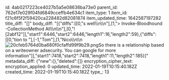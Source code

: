 id: 4ab0217223ce4027b5a5e08636ba73e0
parent_id: 762e17e029f04fd6849cceffb4e634c1
item_type: 1
item_id: f21c6f5f2f59420ca228482d82081874
item_updated_time: 1642587197282
title_diff: "[]"
body_diff: "[{\"diffs\":[[0,\"s well\\\n\\\n\"],[1,\"> Invoke-Bloodhound -CollectionMethod All\\\n\\\n\"],[0,\"![2abf12\"]],\"start1\":6446,\"start2\":6446,\"length1\":16,\"length2\":59},{\"diffs\":[[0,\"tion to \"],[-1,\"Tom\"],[1,\"Nico\\\n\\\n![20cfeb5764d0ba680f0cfaffd99f9b29.png](:/c7575e4ef4cb4f3f9f3e098d62dc22c5)So there is a relationship based on a writeowner adsecurity. You can google for more information\"]],\"start1\":7418,\"start2\":7418,\"length1\":11,\"length2\":185}]"
metadata_diff: {"new":{},"deleted":[]}
encryption_cipher_text: 
encryption_applied: 0
updated_time: 2022-01-19T10:15:40.182Z
created_time: 2022-01-19T10:15:40.182Z
type_: 13